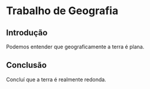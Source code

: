 # Trabalho de Geografia

## Introdução

Podemos entender que geograficamente a terra é plana.

## Conclusão

Concluí que a terra é realmente redonda.
